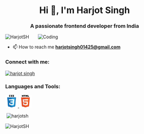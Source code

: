 
<h1 align="center">Hi 👋, I'm Harjot Singh</h1>
<h3 align="center">A passionate frontend developer from India</h3>

<img align="right" alt="Coding" width="400" src="![gif](https://github.com/HarjotSH/HarjotSH/assets/131196872/fa034fbd-dfd7-4e3a-95df-b4072a8f4649)">
<p align="left"> <img src="https://komarev.com/ghpvc/?username=harjotsh&label=Profile%20views&color=0e75b6&style=flat" alt="HarjotSH" /> </p>

- 📫 How to reach me **harjotsingh01425@gmail.com**

<h3 align="left">Connect with me:</h3>
<p align="left">
<a href="https://linkedin.com/in/Harjotingh" target="blank"><img align="center" src="https://raw.githubusercontent.com/rahuldkjain/github-profile-readme-generator/master/src/images/icons/Social/linked-in-alt.svg" alt="harjot singh" height="30" width="40" /></a>
</p>

<h3 align="left">Languages and Tools:</h3>
<p align="left"> <a href="https://www.w3schools.com/css/" target="_blank" rel="noreferrer"> <img src="https://raw.githubusercontent.com/devicons/devicon/master/icons/css3/css3-original-wordmark.svg" alt="css3" width="40" height="40"/> </a> <a href="https://www.w3.org/html/" target="_blank" rel="noreferrer"> <img src="https://raw.githubusercontent.com/devicons/devicon/master/icons/html5/html5-original-wordmark.svg" alt="html5" width="40" height="40"/> </a> </p>

<p>&nbsp;<img align="center" src="https://github-readme-stats.vercel.app/api?username=harjotsh&show_icons=true&locale=en" alt="harjotsh" /></p>

<p><img align="center" src="https://github-readme-streak-stats.herokuapp.com/?user=harjotsh&" alt="HarjotSH" /></p>
